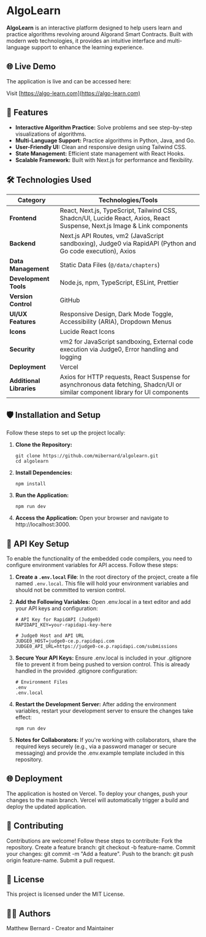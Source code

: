 # AlgoLearn

**AlgoLearn** is an interactive platform designed to help users learn and practice algorithms revolving around Algorand Smart Contracts. Built with modern web technologies, it provides an intuitive interface and multi-language support to enhance the learning experience.

## 🌐 Live Demo

The application is live and can be accessed here:

Visit [https://algo-learn.com](https://algo-learn.com)

## 🚀 Features

- **Interactive Algorithm Practice:** Solve problems and see step-by-step visualizations of algorithms.
- **Multi-Language Support:** Practice algorithms in Python, Java, and Go.
- **User-Friendly UI:** Clean and responsive design using Tailwind CSS.
- **State Management:** Efficient state management with React Hooks.
- **Scalable Framework:** Built with Next.js for performance and flexibility.

## 🛠️ Technologies Used

| **Category**            | **Technologies/Tools**                                                                                                                                                                                                                                                                                                                                                                                       |
|-------------------------|---------------------------------------------------------------------------------------------------------------------------------------------------------------------------------------------------------------------------------------------------------------------------------------------------------------------------------------------------------------------------------------------------------------|
| **Frontend**            | React, Next.js, TypeScript, Tailwind CSS, Shadcn/UI, Lucide React, Axios, React Suspense, Next.js Image & Link components                                                                                                                                                                                                                                                            |
| **Backend**             | Next.js API Routes, vm2 (JavaScript sandboxing), Judge0 via RapidAPI (Python and Go code execution), Axios                                                                                                                                                                                                                                                                                                   |
| **Data Management**     | Static Data Files (`@/data/chapters`)                                                                                                                                                                                                                                                                                                                                                                        |
| **Development Tools**   | Node.js, npm, TypeScript, ESLint, Prettier                                                                                                                                                                                                                                                                                                                                          |
| **Version Control**     | GitHub                                                                                                                                                                                                                                                                                                                                                                                                       |
| **UI/UX Features**      | Responsive Design, Dark Mode Toggle, Accessibility (ARIA), Dropdown Menus                                                                                                                                                                                                                                                                                                                                    |
| **Icons**               | Lucide React Icons                                                                                                                                                                                                                                                                                                                                                                                            |
| **Security**            | vm2 for JavaScript sandboxing, External code execution via Judge0, Error handling and logging                                                                                                                                                                                                                                                                                                                   |
| **Deployment**          | Vercel                                                                                                                                                                                                                                                                                                                                  |
| **Additional Libraries**| Axios for HTTP requests, React Suspense for asynchronous data fetching, Shadcn/UI or similar component library for UI components                                                                                                                                                                                                                                                                                    |

## 🛡️ Installation and Setup

Follow these steps to set up the project locally:

1. **Clone the Repository:**
   ```
   git clone https://github.com/mibernard/algolearn.git
   cd algolearn
   ```

2. **Install Dependencies:**
   ```
   npm install
   ```

4. **Run the Application:**
   ```
   npm run dev
   ```

6. **Access the Application:** Open your browser and navigate to http://localhost:3000.

## 🔑 API Key Setup

To enable the functionality of the embedded code compilers, you need to configure environment variables for API access. Follow these steps:

1. **Create a `.env.local` File**:
   In the root directory of the project, create a file named `.env.local`. This file will hold your environment variables and should not be committed to version control.
   
2. **Add the Following Variables:** Open .env.local in a text editor and add your API keys and configuration:
   ```
   # API Key for RapidAPI (Judge0)
   RAPIDAPI_KEY=your-rapidapi-key-here

   # Judge0 Host and API URL
   JUDGE0_HOST=judge0-ce.p.rapidapi.com
   JUDGE0_API_URL=https://judge0-ce.p.rapidapi.com/submissions
   ```

3. **Secure Your API Keys:** Ensure .env.local is included in your .gitignore file to prevent it from being pushed to version control. This is already handled in the provided .gitignore configuration:
   ```
   # Environment Files
   .env
   .env.local
   ```
4. **Restart the Development Server:** After adding the environment variables, restart your development server to ensure the changes take effect:
   ```
   npm run dev
   ```

5. **Notes for Collaborators:** If you're working with collaborators, share the required keys securely (e.g., via a password manager or secure messaging) and provide the .env.example template included in this repository.

## 🌐 Deployment
  The application is hosted on Vercel. To deploy your changes, push your changes to the main branch. Vercel will automatically trigger a build and deploy the updated application.

## 🤝 Contributing
  Contributions are welcome! Follow these steps to contribute:
  Fork the repository.
  Create a feature branch: git checkout -b feature-name.
  Commit your changes: git commit -m "Add a feature".
  Push to the branch: git push origin feature-name.
  Submit a pull request.

## 📜 License
  This project is licensed under the MIT License.

## 👩‍💻 Authors
  Matthew Bernard - Creator and Maintainer
